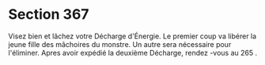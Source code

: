 # Section 367

Visez bien  et lâchez votre Décharge d'Énergie. Le premier coup va libérer la jeune fille
des mâchoires du monstre. Un autre sera nécessaire pour l'éliminer. Apres avoir expédié
la deuxième Décharge, rendez -vous au  265 .